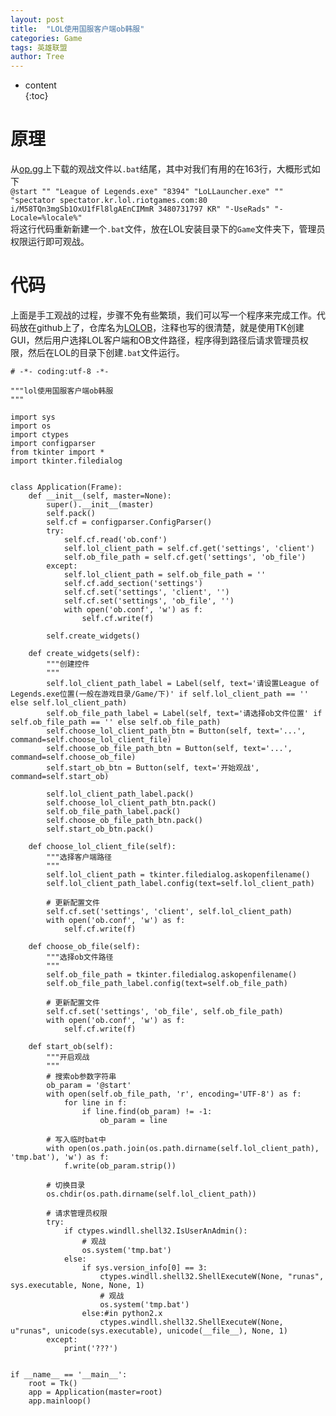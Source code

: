 ```yaml
---
layout: post                                                    
title:  "LOL使用国服客户端ob韩服"
categories: Game
tags: 英雄联盟
author: Tree 
---  
```


* content                                                  
{:toc}

# 原理
从[op.gg](http://www.op.gg/)上下载的观战文件以`.bat`结尾，其中对我们有用的在163行，大概形式如下<br />
`@start "" "League of Legends.exe" "8394" "LoLLauncher.exe" "" "spectator spectator.kr.lol.riotgames.com:80 i/M58TQn3mgSb1OxU1fFl8lgAEnCIMmR 3480731797 KR" "-UseRads" "-Locale=%locale%"`<br />
将这行代码重新新建一个`.bat`文件，放在LOL安装目录下的`Game`文件夹下，管理员权限运行即可观战。

# 代码
上面是手工观战的过程，步骤不免有些繁琐，我们可以写一个程序来完成工作。代码放在github上了，仓库名为[LOLOB](https://github.com/TreezzZ/LOLOB)，注释也写的很清楚，就是使用TK创建GUI，然后用户选择LOL客户端和OB文件路径，程序得到路径后请求管理员权限，然后在LOL的目录下创建`.bat`文件运行。

```
# -*- coding:utf-8 -*-

"""lol使用国服客户端ob韩服
"""

import sys
import os
import ctypes
import configparser
from tkinter import *
import tkinter.filedialog


class Application(Frame):
	def __init__(self, master=None):
		super().__init__(master)
		self.pack()
		self.cf = configparser.ConfigParser()
		try:
			self.cf.read('ob.conf')
			self.lol_client_path = self.cf.get('settings', 'client')
			self.ob_file_path = self.cf.get('settings', 'ob_file')
		except:
			self.lol_client_path = self.ob_file_path = ''
			self.cf.add_section('settings')
			self.cf.set('settings', 'client', '')
			self.cf.set('settings', 'ob_file', '')
			with open('ob.conf', 'w') as f:
				self.cf.write(f)
		
		self.create_widgets()
	
	def create_widgets(self):
		"""创建控件
		"""
		self.lol_client_path_label = Label(self, text='请设置League of Legends.exe位置(一般在游戏目录/Game/下)' if self.lol_client_path == '' else self.lol_client_path)
		self.ob_file_path_label = Label(self, text='请选择ob文件位置' if self.ob_file_path == '' else self.ob_file_path)
		self.choose_lol_client_path_btn = Button(self, text='...', command=self.choose_lol_client_file)
		self.choose_ob_file_path_btn = Button(self, text='...', command=self.choose_ob_file)
		self.start_ob_btn = Button(self, text='开始观战', command=self.start_ob)
		
		self.lol_client_path_label.pack()
		self.choose_lol_client_path_btn.pack()
		self.ob_file_path_label.pack()
		self.choose_ob_file_path_btn.pack()
		self.start_ob_btn.pack()
	
	def choose_lol_client_file(self):
		"""选择客户端路径
		"""
		self.lol_client_path = tkinter.filedialog.askopenfilename()
		self.lol_client_path_label.config(text=self.lol_client_path)
		
		# 更新配置文件
		self.cf.set('settings', 'client', self.lol_client_path)
		with open('ob.conf', 'w') as f:
			self.cf.write(f)

	def choose_ob_file(self):
		"""选择ob文件路径
		"""
		self.ob_file_path = tkinter.filedialog.askopenfilename()
		self.ob_file_path_label.config(text=self.ob_file_path)
		
		# 更新配置文件
		self.cf.set('settings', 'ob_file', self.ob_file_path)
		with open('ob.conf', 'w') as f:
			self.cf.write(f)

	def start_ob(self):
		"""开启观战
		"""
		# 搜索ob参数字符串
		ob_param = '@start'
		with open(self.ob_file_path, 'r', encoding='UTF-8') as f:
			for line in f:
				if line.find(ob_param) != -1:
					ob_param = line
		
		# 写入临时bat中
		with open(os.path.join(os.path.dirname(self.lol_client_path), 'tmp.bat'), 'w') as f:
			f.write(ob_param.strip())
			
		# 切换目录
		os.chdir(os.path.dirname(self.lol_client_path))
		
		# 请求管理员权限
		try:
			if ctypes.windll.shell32.IsUserAnAdmin():
				# 观战
				os.system('tmp.bat')
			else:
				if sys.version_info[0] == 3:
					ctypes.windll.shell32.ShellExecuteW(None, "runas", sys.executable, None, None, 1)
					# 观战
					os.system('tmp.bat')
				else:#in python2.x
					ctypes.windll.shell32.ShellExecuteW(None, u"runas", unicode(sys.executable), unicode(__file__), None, 1)
		except:
			print('???')
		

if __name__ == '__main__':
	root = Tk()
	app = Application(master=root)
	app.mainloop()

```